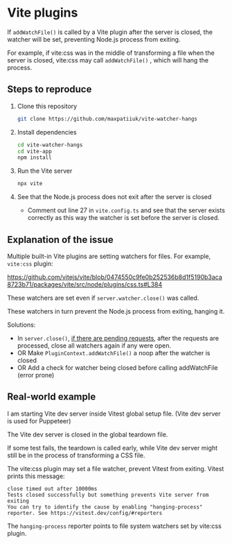 # Vite plugins

If `addWatchFile()` is called by a Vite plugin after the server is closed, the
watcher will be set, preventing Node.js process from exiting.

For example, if vite:css was in the middle of transforming a file when the
server is closed, vite:css may call `addWatchFile()` , which will hang the
process.

## Steps to reproduce

1. Clone this repository

   ```sh
   git clone https://github.com/maxpatiiuk/vite-watcher-hangs
   ```

2. Install dependencies

   ```sh
   cd vite-watcher-hangs
   cd vite-app
   npm install
   ```

3. Run the Vite server

   ```sh
   npx vite
   ```

4. See that the Node.js process does not exit after the server is closed

   - Comment out line 27 in `vite.config.ts` and see that the server exists
     correctly as this way the watcher is set before the server is closed.

## Explanation of the issue

Multiple built-in Vite plugins are setting watchers for files. For example,
`vite:css` plugin:

https://github.com/vitejs/vite/blob/0474550c9fe0b252536b8d1f5190b3aca8723b71/packages/vite/src/node/plugins/css.ts#L384

These watchers are set even if `server.watcher.close()` was called.

These watchers in turn prevent the Node.js process from exiting, hanging it.

Solutions:

- In `server.close()`,
  [if there are pending requests](https://github.com/vitejs/vite/blob/0474550c9fe0b252536b8d1f5190b3aca8723b71/packages/vite/src/node/server/index.ts#L658),
  after the requests are processed, close all watchers again if any were open.
- OR Make `PluginContext.addWatchFile()` a noop after the watcher is closed
- OR Add a check for watcher being closed before calling addWatchFile (error
  prone)

## Real-world example

I am starting Vite dev server inside Vitest global setup file. (Vite dev server
is used for Puppeteer)

The Vite dev server is closed in the global teardown file.

If some test fails, the teardown is called early, while Vite dev server might
still be in the process of transforming a CSS file.

The vite:css plugin may set a file watcher, prevent Vitest from exiting. Vitest
prints this message:

```
close timed out after 10000ms
Tests closed successfully but something prevents Vite server from exiting
You can try to identify the cause by enabling "hanging-process" reporter. See https://vitest.dev/config/#reporters
```

The `hanging-process` reporter points to file system watchers set by vite:css
plugin.
